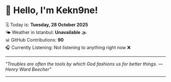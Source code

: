 # 👋 Hello, I'm Kekn9ne!

🗓️ Today is: **Tuesday, 28 October 2025**  
🌤️ Weather in Istanbul: **Unavailable 🌫️**  
📊 GitHub Contributions: **90**  
🎧 Currently Listening: Not listening to anything right now ❌

---

_"Troubles are often the tools by which God fashions us for better things. — *Henry Ward Beecher*"_

---
